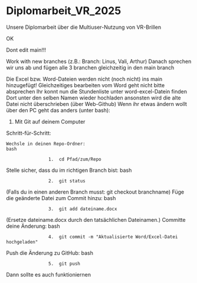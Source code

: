 # Diplomarbeit_VR_2025
Unsere Diplomarbeit über die Multiuser-Nutzung von VR-Brillen

OK

Dont edit main!!!

Work with new branches (z.B.: Branch: Linus, Vali, Arthur) Danach sprechen wir uns ab und fügen alle 3 branchen gleichzeitig in den main branch

Die Excel bzw. Word-Dateien werden nicht (noch nicht) ins main hinzugefügt!
Gleichzeitiges bearbeiten vom Word geht nicht bitte absprechen
Ihr konnt nun die Stundenliste unter word-excel-Datein finden
Dort unter den selben Namen wieder hochladen ansonsten wird die alte Datei nicht überschrieben (über Web-Github)
Wenn ihr etwas ändern wollt über den PC geht das anders (unter bash):

1. Mit Git auf deinem Computer

Schritt-für-Schritt:

    Wechsle in deinen Repo-Ordner:
    bash

                    1.  cd Pfad/zum/Repo

Stelle sicher, dass du im richtigen Branch bist:
bash

                    2.  git status

(Falls du in einen anderen Branch musst: git checkout branchname)
Füge die geänderte Datei zum Commit hinzu:
bash

                    3.  git add dateiname.docx

(Ersetze dateiname.docx durch den tatsächlichen Dateinamen.)
Committe deine Änderung:
bash

                    4.  git commit -m "Aktualisierte Word/Excel-Datei hochgeladen"

Push die Änderung zu GitHub:
bash

                    5.  git push

Dann sollte es auch funktioniernen

